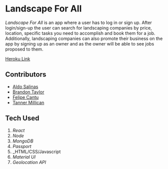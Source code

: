 # Landscape For All

_Landscape For All_ is an app where a user has to log in or sign up. After login/sign-up the user can search for landscaping companies by price, location, specific tasks you need to accomplish and book them for a job. Additionally, landscaping companies can also promote their business on the app by signing up as an owner and as the owner will be able to see jobs proposed to them.

[Heroku Link](https://landscapingforall.herokuapp.com/)


## Contributors
* [Aldo Salinas](https://github.com/asalinas9)
* [Brandon Taylor](https://github.com/Brandon20202)
* [Felipe Cantu](https://github.com/ABACABB00)
* [Tanner Millican](https://github.com/TannerMillican)

## Tech Used
1. _React_
2. _Node_
3. _MongoDB_
4. _Passport_
5. _HTML/CSS/Javascript
6. _Material UI_
7. _Geolocation API_ 

